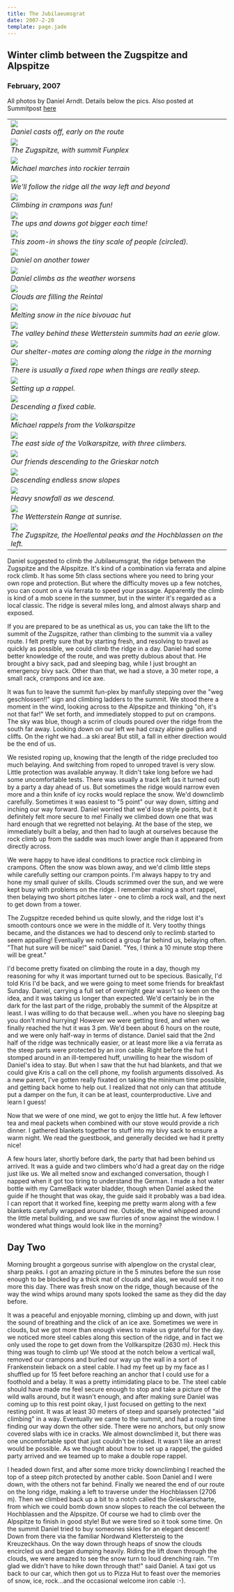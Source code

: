 ```yaml
---
title: The Jubilaeumsgrat
date: 2007-2-20
template: page.jade
---
```


<h2>Winter climb between the Zugspitze and Alpspitze</h2>
<h3>February, 2007</h3>


All photos by Daniel Arndt. Details below the pics. Also posted at Summitpost
[here](http://www.summitpost.org/cold-steel-the-jubil-umsgrat-in-winter/333734)


<table>
<tr><td>
<a href="images/danielridge.jpg"><img src="images/danielridge.jpg"></a><br>
<i>Daniel casts off, early on the route</i>
</td></tr>
<tr><td>
<a href="images/zuggy.jpg"><img src="images/zuggy.jpg"></a><br>
<i>The Zugspitze, with summit Funplex</i>
</td></tr>
<tr><td>
<a href="images/nicepart.jpg"><img src="images/nicepart.jpg"></a><br>
<i>Michael marches into rockier terrain</i>
</td></tr>
<tr><td>
<a href="images/viewingall.jpg"><img src="images/viewingall.jpg"></a><br>
<i>We'll follow the ridge all the way left and beyond</i>
</td></tr>
<tr><td>
<a href="images/michaelclimb.jpg"><img src="images/michaelclimb.jpg"></a><br>
<i>Climbing in crampons was fun!</i>
</td></tr>
<tr><td>
<a href="images/moreridge.jpg"><img src="images/moreridge.jpg"></a><br>
<i>The ups and downs got bigger each time!</i>
</td></tr>
<tr><td>
<a href="images/scaleoridge.jpg"><img src="images/scaleoridge.jpg"></a><br>
<i>This zoom-in shows the tiny scale of people (circled).</i>
</td></tr>
<tr><td>
<a href="images/danielwalkin.jpg"><img src="images/danielwalkin.jpg"></a><br>
<i>Daniel on another tower</i>
</td></tr>
<tr><td>
<a href="images/balancy.jpg"><img src="images/balancy.jpg"></a><br>
<i>Daniel climbs as the weather worsens</i>
</td></tr>
<tr><td>
<a href="images/weathernogood.jpg"><img src="images/weathernogood.jpg"></a><br>
<i>Clouds are filling the Reintal</i>
</td></tr>
<tr><td>
<a href="images/inhut.jpg"><img src="images/inhut.jpg"></a><br>
<i>Melting snow in the nice bivouac hut</i>
</td></tr>
<tr><td>
<a href="images/glowingvalley.jpg"><img src="images/glowingvalley.jpg"></a><br>
<i>The valley behind these Wetterstein summits had an eerie glow.</i>
</td></tr>
<tr><td>
<a href="images/morninghike.jpg"><img src="images/morninghike.jpg"></a><br>
<i>Our shelter-mates are coming along the ridge in the morning</i>
</td></tr>
<tr><td>
<a href="images/fixedrope.jpg"><img src="images/fixedrope.jpg"></a><br>
<i>There is usually a fixed rope when things are really steep.</i>
</td></tr>
<tr><td>
<a href="images/asmallrappel.jpg"><img src="images/asmallrappel.jpg"></a><br>
<i>Setting up a rappel.</i>
</td></tr>
<tr><td>
<a href="images/beforevolkar.jpg"><img src="images/beforevolkar.jpg"></a><br>
<i>Descending a fixed cable.</i>
</td></tr>
<tr><td>
<a href="images/rappelvolkar.jpg"><img src="images/rappelvolkar.jpg"></a><br>
<i>Michael rappels from the Volkarspitze</i>
</td></tr>
<tr><td>
<a href="images/endlessridge.jpg"><img src="images/endlessridge.jpg"></a><br>
<i>The east side of the Volkarspitze, with three climbers.</i>
</td></tr>
<tr><td>
<a href="images/toalpspitz.jpg"><img src="images/toalpspitz.jpg"></a><br>
<i>Our friends descending to the Grieskar notch</i>
</td></tr>
<tr><td>
<a href="images/descentlong.jpg"><img src="images/descentlong.jpg"></a><br>
<i>Descending endless snow slopes</i>
</td></tr>
<tr><td>
<a href="images/snowydown.jpg"><img src="images/snowydown.jpg"></a><br>
<i>Heavy snowfall as we descend.</i>
</td></tr>
<tr><td>
<a href="images/morningpano.jpg"><img src="images/morningpano.jpg"></a><br>
<i>The Wetterstein Range at sunrise.</i>
</td></tr>
<tr><td>
<a href="images/fromalpspitz.jpg"><img src="images/fromalpspitz.jpg"></a><br>
<i>The Zugspitze, the Hoellental peaks and the Hochblassen on the left.</i>
</td></tr>
</table>

Daniel suggested to climb the Jubilaeumsgrat, the ridge between the Zugspitze and the Alpspitze. It's kind of a combination via ferrata and alpine rock climb. It has some 5th class sections where you need to bring your own rope and protection. But where the difficulty moves up a few notches, you can count on a via ferrata to speed your passage. Apparently the climb is kind of a mob scene in the summer, but in the winter it's regarded as a local classic. The ridge is several miles long, and almost always sharp and exposed. 

If you are prepared to be as unethical as us, you can take the lift to the summit of the Zugspitze, rather than climbing to the summit via a valley route. I felt pretty sure that by starting fresh, and resolving to travel as quickly as possible, we could climb the ridge in a day. Daniel had some better knowledge of the route, and was pretty dubious about that. He brought a bivy sack, pad and sleeping bag, while I just brought an emergency bivy sack. Other than that, we had a stove, a 30 meter rope, a small rack, crampons and ice axe.

It was fun to leave the summit fun-plex by manfully stepping over the "weg geschlossen!!" sign and climbing ladders to the summit. We stood there a moment in the wind, looking across to the Alpspitze and thinking "oh, it's not that far!" We set forth, and immediately stopped to put on crampons. The sky was blue, though a scrim of clouds poured over the ridge from the south far away. Looking down on our left we had crazy alpine gullies and cliffs. On the right we had...a ski area! But still, a fall in either direction would be the end of us.

We resisted roping up, knowing that the length of the ridge precluded too much belaying. And switching from roped to unroped travel is very slow. Little protection was available anyway. It didn't take long before we had some uncomfortable tests. There was usually a track left (as it turned out) by a party a day ahead of us. But sometimes the ridge would narrow even more and a thin knife of icy rocks would replace the snow. We'd downclimb carefully. Sometimes it was easiest to "5 point" our way down, sitting and inching our way forward. Daniel worried that we'd lose style points, but it definitely felt more secure to me! Finally we climbed down one that was hard enough that we regretted not belaying. At the base of the step, we immediately built a belay, and then had to laugh at ourselves because the rock climb up from the saddle was much lower angle than it appeared from directly across. 

We were happy to have ideal conditions to practice rock climbing in crampons. Often the snow was blown away, and we'd climb little steps while carefully setting our crampon points. I'm always happy to try and hone my small quiver of skills. Clouds scrimmed over the sun, and we were kept busy with problems on the ridge. I remember making a short rappel, then belaying two short pitches later - one to climb a rock wall, and the next to get down from a tower.

The Zugspitze receded behind us quite slowly, and the ridge lost it's smooth contours once we were in the middle of it. Very toothy things became, and the distances we had to descend only to reclimb started to seem appalling! Eventually we noticed a group far behind us, belaying often. "That hut sure will be nice!" said Daniel. "Yes, I think a 10 minute stop there will be great."

I'd become pretty fixated on climbing the route in a day, though my reasoning for why it was important turned out to be specious. Basically, I'd told Kris I'd be back, and we were going to meet some friends for breakfast Sunday. Daniel, carrying a full set of overnight gear wasn't so keen on the idea, and it was taking us longer than expected. We'd certainly be in the dark for the last part of the ridge, probably the summit of the Alpspitze at least. I was willing to do that because well...when you have no sleeping bag you don't mind hurrying! However we were getting tired, and when we finally reached the hut it was 3 pm. We'd been about 6 hours on the route, and we were only half-way in terms of distance. Daniel said that the 2nd half of the ridge was technically easier, or at least more like a via ferrata as the steep parts were protected by an iron cable. Right before the hut I stomped around in an ill-tempered huff, unwilling to hear the wisdom of Daniel's idea to stay. But when I saw that the hut had blankets, and that we could give Kris a call on the cell phone, my foolish arguments dissolved. As a new parent, I've gotten really fixated on taking the minimum time possible, and getting back home to help out. I realized that not only can that attitude put a damper on the fun, it can be at least, counterproductive. Live and learn I guess!

Now that we were of one mind, we got to enjoy the little hut. A few leftover tea and meal packets when combined with our stove would provide a rich dinner. I gathered blankets together to stuff into my bivy sack to ensure a warm night. We read the guestbook, and generally decided we had it pretty nice!

A few hours later, shortly before dark, the party that had been behind us arrived. It was a guide and two climbers who'd had a great day on the ridge just like us. We all melted snow and exchanged conversation, though I napped when it got too tiring to understand the German. I made a hot water bottle with my CamelBack water bladder, though when Daniel asked the guide if he thought that was okay, the guide said it probably was a bad idea. I can report that it worked fine, keeping me pretty warm along with a few blankets carefully wrapped around me. Outside, the wind whipped around the little metal building, and we saw flurries of snow against the window. I wondered what things would look like in the morning?


Day Two
---

Morning brought a gorgeous sunrise with alpenglow on the crystal clear, sharp peaks. I got an amazing picture in the 5 minutes before the sun rose enough to be blocked by a thick mat of clouds and alas, we would see it no more this day. There was fresh snow on the ridge, though because of the way the wind whips around many spots looked the same as they did the day before.

It was a peaceful and enjoyable morning, climbing up and down, with just the sound of breathing and the click of an ice axe. Sometimes we were in clouds, but we got more than enough views to make us grateful for the day. we noticed more steel cables along this section of the ridge, and in fact we only used the rope to get down from the Vollkarspitze (2630 m). Heck this thing was tough to climb up! We stood at the notch below a vertical wall, removed our crampons and burled our way up the wall in a sort of Frankenstein lieback on a steel cable. I had my feet up by my face as I shuffled up for 15 feet before reaching an anchor that I could use for a foothold and a belay. It was a pretty intimidating place to be. The steel cable should have made me feel secure enough to stop and take a picture of the wild walls around, but it wasn't enough, and after making sure Daniel was coming up to this rest point okay, I just focused on getting to the next resting point. It was at least 30 meters of steep and sparsely protected "aid climbing" in a way. Eventually we came to the summit, and had a rough time finding our way down the other side. There were no anchors, but only snow covered slabs with ice in cracks. We almost downclimbed it, but there was one uncomfortable spot that just couldn't be risked. It wasn't like an arrest would be possible. As we thought about how to set up a rappel, the guided party arrived and we teamed up to make a double rope rappel.

I headed down first, and after some more tricky downclimbing I reached the top of a steep pitch protected by another cable. Soon Daniel and I were down, with the others not far behind. Finally we neared the end of our route on the long ridge, making a left to traverse under the Hochblassen (2706 m). Then we climbed back up a bit to a notch called the Grieskarscharte, from which we could bomb down snow slopes to reach the col between the Hochblassen and the Alpspitze. Of course we had to climb over the Alpspitze to finish in good style! But we were tired so it took some time. On the summit Daniel tried to buy someones skies for an elegant descent! Down from there via the familiar Nordwand Klettersteig to the Kreuzeckhaus. On the way down through heaps of snow the clouds encircled us and began dumping heavily. Riding the lift down through the clouds, we were amazed to see the snow turn to loud drenching rain. "I'm glad we didn't have to hike down through that!" said Daniel. A taxi got us back to our car, which then got us to Pizza Hut to feast over the memories of snow, ice, rock...and the occasional welcome iron cable :-).                                                              

